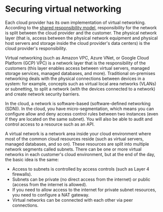 # Securing virtual networking

Each cloud provider has its own implementation of virtual networking. According to the [shared responsibility model](shared.md), responsibility for the network is split between the cloud provider and the customer. The physical network layer (that is, access between the physical network equipment and physical host servers and storage inside the cloud provider's data centers) is the cloud provider's responsibility.

Virtual networking (such as Amazon VPC, Azure VNet, or Google Cloud Platform (GCP) VPC) is a network layer that is the responsibility of the customers (this layer enables access between virtual servers, managed storage services, managed databases, and more). Traditional on-premises networking deals with the physical connections between devices in a system: for example, concepts such as virtual local area networks (VLANs) or subnetting, to split a network (with the devices connected to a network) and create network security barriers.

In the cloud, a network is software-based (software-defined networking (SDN)). In the cloud, you have micro-segmentation, which means you can configure allow and deny access control rules between two instances (even if they are located on the same subnet). You will also be able to audit and control access to a resource such as an API.

A virtual network is a network area inside your cloud environment where most of the common cloud resources reside (such as virtual servers, managed databases, and so on). These resources are split into multiple network segments called subnets. There can be one or more virtual networks in each customer's cloud environment, but at the end of the day, the basic idea is the same:

* Access to subnets is controlled by access controls (such as Layer 4 firewalls).
* Subnets can be private (no direct access from the internet) or public (access from the internet is allowed).
* If you need to allow access to the internet for private subnet resources, you need to configure a NAT gateway.
* Virtual networks can be connected with each other via peer connections.
